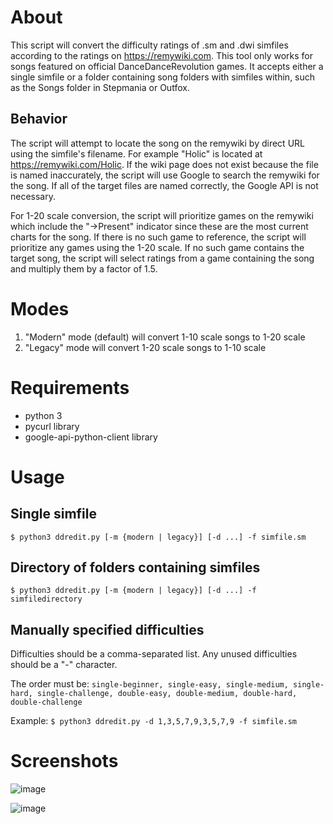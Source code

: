 # About
This script will convert the difficulty ratings of .sm and .dwi simfiles according to the ratings on https://remywiki.com. 
This tool only works for songs featured on official DanceDanceRevolution games. It accepts either a single simfile or a folder containing song folders with simfiles within, such as the Songs folder in Stepmania or Outfox. 

## Behavior 
The script will attempt to locate the song on the remywiki by direct URL using the simfile's filename. For example "Holic" is located at https://remywiki.com/Holic. If the wiki page does not exist because the file is named inaccurately, the script will use Google to search the remywiki for the song. If all of the target files are named correctly, the Google API is not necessary. 

For 1-20 scale conversion, the script will prioritize games on the remywiki which include the "->Present" indicator since these are the most current charts for the song. If there is no such game to reference, the script will prioritize any games using the 1-20 scale. If no such game contains the target song, the script will select ratings from a game containing the song and multiply them by a factor of 1.5. 

# Modes
1. "Modern" mode (default) will convert 1-10 scale songs to 1-20 scale
2. "Legacy" mode will convert 1-20 scale songs to 1-10 scale

# Requirements
- python 3
- pycurl library
- google-api-python-client library

# Usage
## Single simfile
`$ python3 ddredit.py [-m {modern | legacy}] [-d ...] -f simfile.sm`

## Directory of folders containing simfiles
`$ python3 ddredit.py [-m {modern | legacy}] [-d ...] -f simfiledirectory`

## Manually specified difficulties
Difficulties should be a comma-separated list. Any unused difficulties should be a "-" character. 

The order must be:
`single-beginner, single-easy, single-medium, single-hard, single-challenge, double-easy, double-medium, double-hard, double-challenge`

Example:
`$ python3 ddredit.py -d 1,3,5,7,9,3,5,7,9 -f simfile.sm`

# Screenshots

![image](https://user-images.githubusercontent.com/4303855/113082068-cf64fc80-91a7-11eb-80d7-83a76dd2cc5b.png)


![image](https://user-images.githubusercontent.com/4303855/113081785-4f3e9700-91a7-11eb-8674-5af422dcd187.png)

